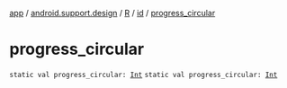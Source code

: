 [app](../../../index.md) / [android.support.design](../../index.md) / [R](../index.md) / [id](index.md) / [progress_circular](.)

# progress_circular

`static val progress_circular: `[`Int`](https://kotlinlang.org/api/latest/jvm/stdlib/kotlin/-int/index.html)
`static val progress_circular: `[`Int`](https://kotlinlang.org/api/latest/jvm/stdlib/kotlin/-int/index.html)